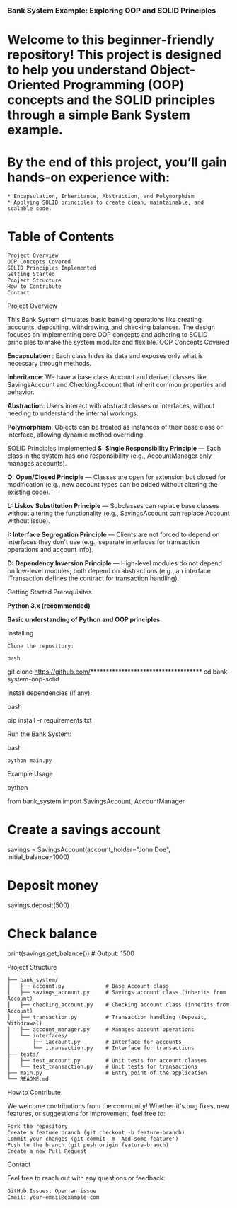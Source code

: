 ### Bank System Example: Exploring OOP and SOLID Principles

# Welcome to this beginner-friendly repository! This project is designed to help you understand Object-Oriented Programming (OOP) concepts and the SOLID principles through a simple Bank System example.
# By the end of this project, you’ll gain hands-on experience with:

    * Encapsulation, Inheritance, Abstraction, and Polymorphism
    * Applying SOLID principles to create clean, maintainable, and scalable code.

# Table of Contents

    Project Overview
    OOP Concepts Covered
    SOLID Principles Implemented
    Getting Started
    Project Structure
    How to Contribute
    Contact

Project Overview

This Bank System simulates basic banking operations like creating accounts, depositing, withdrawing, and checking balances. The design focuses on implementing core OOP concepts and adhering to SOLID principles to make the system modular and flexible.
OOP Concepts Covered

**Encapsulation** : Each class hides its data and exposes only what is necessary through methods.

**Inheritance**: We have a base class Account and derived classes like SavingsAccount and CheckingAccount that inherit common properties and behavior.

**Abstraction**: Users interact with abstract classes or interfaces, without needing to understand the internal workings.

**Polymorphism**: Objects can be treated as instances of their base class or interface, allowing dynamic method overriding.
    
SOLID Principles Implemented
  **S: Single Responsibility Principle** — Each class in the system has one responsibility (e.g., AccountManager only manages accounts).
    
  **O: Open/Closed Principle** — Classes are open for extension but closed for modification (e.g., new account types can be added without altering the existing code).
    
  **L: Liskov Substitution Principle** — Subclasses can replace base classes without altering the functionality (e.g., SavingsAccount can replace Account without issue).
  
  **I: Interface Segregation Principle** — Clients are not forced to depend on interfaces they don't use (e.g., separate interfaces for transaction operations and account info).
  
  **D: Dependency Inversion Principle** — High-level modules do not depend on low-level modules; both depend on abstractions (e.g., an interface ITransaction defines the contract for transaction handling).

Getting Started Prerequisites

**Python 3.x (recommended)**

**Basic understanding of Python and OOP principles**

Installing

    Clone the repository:

    bash

git clone https://github.com/************************************
cd bank-system-oop-solid

Install dependencies (if any):

bash

pip install -r requirements.txt

Run the Bank System:

bash

    python main.py

Example Usage

python

from bank_system import SavingsAccount, AccountManager

# Create a savings account
savings = SavingsAccount(account_holder="John Doe", initial_balance=1000)

# Deposit money
savings.deposit(500)

# Check balance
print(savings.get_balance())  # Output: 1500

Project Structure

    
    ├── bank_system/
    │   ├── account.py             # Base Account class
    │   ├── savings_account.py     # Savings account class (inherits from Account)
    │   ├── checking_account.py    # Checking account class (inherits from Account)
    │   ├── transaction.py         # Transaction handling (Deposit, Withdrawal)
    │   ├── account_manager.py     # Manages account operations
    │   └── interfaces/
    │       ├── iaccount.py        # Interface for accounts
    │       └── itransaction.py    # Interface for transactions
    ├── tests/
    │   ├── test_account.py        # Unit tests for account classes
    │   └── test_transaction.py    # Unit tests for transactions
    ├── main.py                    # Entry point of the application
    └── README.md

How to Contribute

We welcome contributions from the community! Whether it's bug fixes, new features, or suggestions for improvement, feel free to:

    Fork the repository
    Create a feature branch (git checkout -b feature-branch)
    Commit your changes (git commit -m 'Add some feature')
    Push to the branch (git push origin feature-branch)
    Create a new Pull Request

Contact

Feel free to reach out with any questions or feedback:

    GitHub Issues: Open an issue
    Email: your-email@example.com
